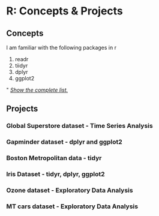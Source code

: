 # R: Concepts & Projects

## Concepts
I am familiar with the following packages in r
1. readr
2. tiidyr
3. dplyr
4. ggplot2

" [*Show the complete list.*](https://github.com/saitejavanamala/Portfolio/blob/master/R/R_Concepts_Detail.md)


## Projects
### Global Superstore dataset - Time Series Analysis
### Gapminder dataset - dplyr and ggplot2
### Boston Metropolitan data - tidyr 
### Iris Dataset - tidyr, dplyr, ggplot2 
### Ozone dataset - Exploratory Data Analysis
### MT cars dataset - Exploratory Data Analysis
